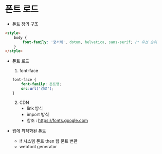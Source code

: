 # 폰트 로드

* 폰트 정의 구조
```html
<style>
    body {
        font-family: '궁서체', dotum, helvetica, sans-serif; /* 우선 순위 */
    }
</style>
```

* 폰트 로드
    1. font-face
    ```css
    font-face { 
        font-family: 폰트명;
        src:url('경로');
    }
    ```
    2. CDN
        - link 방식
        - import 방식
        - 참조 : https://fonts.google.com

* 웹에 최적화된 폰트
    * if 시스템 폰트 then 웹 폰트 변환
    * webfont generator